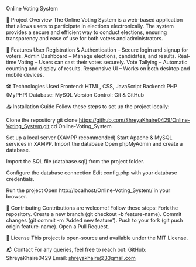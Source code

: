 Online Voting System

📌 Project Overview
The Online Voting System is a web-based application that allows users to participate in elections electronically. The system provides a secure and efficient way to conduct elections, ensuring transparency and ease of use for both voters and administrators.


🚀 Features
User Registration & Authentication – Secure login and signup for voters.
Admin Dashboard – Manage elections, candidates, and results.
Real-time Voting – Users can cast their votes securely.
Vote Tallying – Automatic counting and display of results.
Responsive UI – Works on both desktop and mobile devices.

🛠️ Technologies Used
Frontend: HTML, CSS, JavaScript
Backend: PHP (MyPHP)
Database: MySQL
Version Control: Git & GitHub

📥 Installation Guide
Follow these steps to set up the project locally:

Clone the repository
git clone https://github.com/ShreyaKhaire0429/Online-Voting_System.git
cd Online-Voting_System

Set up a local server (XAMPP recommended)
Start Apache & MySQL services in XAMPP.
Import the database
Open phpMyAdmin and create a database.

Import the SQL file (database.sql) from the project folder.

Configure the database connection
Edit config.php with your database credentials.

Run the project
Open http://localhost/Online-Voting_System/ in your browser.

🤝 Contributing
Contributions are welcome! Follow these steps:
Fork the repository.
Create a new branch (git checkout -b feature-name).
Commit changes (git commit -m 'Added new feature').
Push to your fork (git push origin feature-name).
Open a Pull Request.

📜 License
This project is open-source and available under the MIT License.

📬 Contact
For any queries, feel free to reach out:
GitHub: ShreyaKhaire0429
Email: shreyakhaire@33gmail.com
